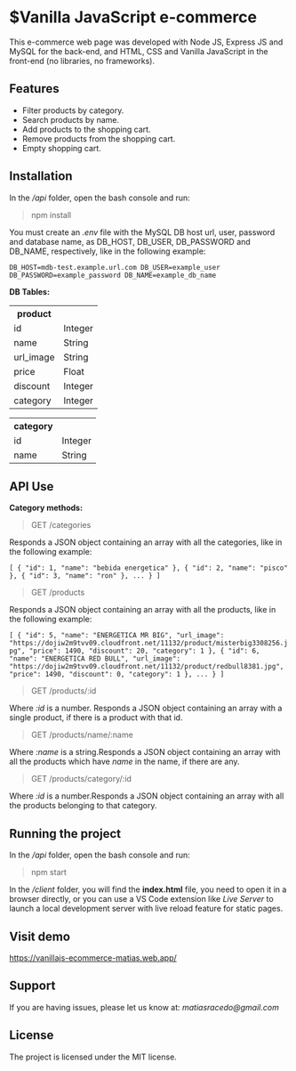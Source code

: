 $Vanilla JavaScript e-commerce 
========

This e-commerce web page was developed with Node JS, Express JS and MySQL for the back-end, and HTML, CSS and Vanilla JavaScript in the front-end (no libraries, no frameworks).

Features
--------

- Filter products by category.
- Search products by name.
- Add products to the shopping cart.
- Remove products from the shopping cart.
- Empty shopping cart.

Installation
------------

In the _/api_ folder, open the bash console and run:

>    npm install

You must create an _.env_ file with the MySQL DB host url, user, password and database name, as DB_HOST, DB_USER, DB_PASSWORD and DB_NAME, respectively, like in the following example:

`DB_HOST=mdb-test.example.url.com
DB_USER=example_user
DB_PASSWORD=example_password
DB_NAME=example_db_name`

**DB Tables:**

<table>
  <tr>
    <th>product</th>
    <th></th>
  </tr> 
  <tr>
    <td>id</td>
    <td>Integer</td>
  </tr>
  <tr>
    <td>name</td>
    <td>String</td>
  </tr>
  <tr>
    <td>url_image</td>
    <td>String</td>
  </tr>
  <tr>
    <td>price</td>
    <td>Float</td>
  </tr>
  <tr>
    <td>discount</td>
    <td>Integer</td>
  </tr>
  <tr>
    <td>category</td>
    <td>Integer</td>
  </tr>
</table>

<table>
  <tr>
    <th>category</th>
    <th></th>
  </tr> 
  <tr>
    <td>id</td>
    <td>Integer</td>
  </tr>
  <tr>
    <td>name</td>
    <td>String</td>
  </tr>
</table>

API Use
-------

**Category methods:**

> GET /categories

Responds a JSON object containing an array with all the categories, like in the following example:

`
[
{
"id": 1,
"name": "bebida energetica"
},
{
"id": 2,
"name": "pisco"
},
{
"id": 3,
"name": "ron"
},
...
}
]
`

> GET /products

Responds a JSON object containing an array with all the products, like in the following example:

`
[
{
"id": 5,
"name": "ENERGETICA MR BIG",
"url_image": "https://dojiw2m9tvv09.cloudfront.net/11132/product/misterbig3308256.jpg",
"price": 1490,
"discount": 20,
"category": 1
},
{
"id": 6,
"name": "ENERGETICA RED BULL",
"url_image": "https://dojiw2m9tvv09.cloudfront.net/11132/product/redbull8381.jpg",
"price": 1490,
"discount": 0,
"category": 1
},
...
}
]
`

> GET /products/:id

Where _:id_ is a number. Responds a JSON object containing an array with a single product, if there is a product with that id.

> GET /products/name/:name

Where _:name_ is a string.Responds a JSON object containing an array with all the products which have _name_ in the name, if there are any.

> GET /products/category/:id

Where _:id_ is a number.Responds a JSON object containing an array with all the products belonging to that category.

Running the project
-------------------

In the _/api_ folder, open the bash console and run:

>    npm start

In the _/client_ folder, you will find the __index.html__ file, you need to open it in a browser directly, or you can use a VS Code extension like _Live Server_ to launch a local development server with live reload feature for static pages.

Visit demo
----------

https://vanillajs-ecommerce-matias.web.app/

Support
-------

If you are having issues, please let us know at: _matiasracedo@gmail.com_

License
-------

The project is licensed under the MIT license.
